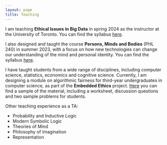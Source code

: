 ```yaml
---
layout: page
title: Teaching
---
```


I am teaching __Ethical Issues in Big Data__ in spring 2024 as the instructor at the University of Toronto. You can find the syllabus [here](teaching/syllabus377.pdf).

I also designed and taught the course __Persons, Minds and Bodies__ (PHL 240) in summer 2023, with a focus on how new technologies can change our understanding of the mind and personal identity. You can find the syllabus [here](teaching/syllabus240.pdf).

I have taught students from a wide range of disciplines, including computer science, statistics, economics and cognitive science. Currently, I am designing a module on algorithmic fairness for third-year undergraduates in computer science, as part of the __Embedded Ethics__ project. [Here](teaching/fairness_material.pdf) you can find a sample of the material, including a worksheet, discussion questions and two sample problems for students. 

Other teaching experience as a TA:

* Probability and Inductive Logic
* Modern Symbolic Logic
* Theories of Mind
* Philosophy of Imagination
* Representation

<!--  
**Califoria Institute of Technology**
Previously taught:
* Statistics, Ethics & Law (Spring 2018) [Syllabus PDF](teaching/sel102_syllabus.pdf)
* Probability, Evidence & Belief (Spring 2018) [Syllabus PDF](teaching/peb122_syllabus.pdf)
* Knowledge & Reality (Fall 2017) [Syllabus PDF](teaching/Hum41syllabus.pdf)
Additionally Prepared to teach:
* Law, Probability & Risk [Syllabus PDF](teaching/lpr_syllabus.pdf)
Scheduled to teach:
* Probability, Evidence & Belief (Spring 2019)
* Knowledge & Reality (Spring 2019)
* Introduction to Philosophy of Science (Winter 2019)
-->
